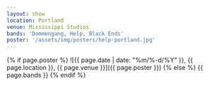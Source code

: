 ```yaml
---
layout: show
location: Portland
venue: Mississippi Studios
bands: 'Dommengang, Help, Black Ends'
poster: '/assets/img/posters/help-portland.jpg'
---
```


{% if page.poster %}
![{{ page.date | date: "%m/%-d/%Y" }}, {{ page.location }}, {{ page.venue }}]({{ page.poster }})
{% else %}
{{ page.bands }}
{% endif %}
